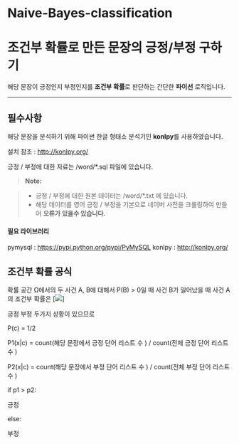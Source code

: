 # Naive-Bayes-classification

조건부 확률로 만든 문장의 긍정/부정 구하기
===================



해당 문장이 긍정인지 부정인지를 **조건부 확률**로  판단하는 간단한 **파이선** 로직입니다.

----------


필수사항
-------------

해당 문장을 분석하기 위해 파이썬 한글 형태소 분석기인 **konlpy**를 사용하였습니다.

<i class="icon-file"></i> 설치 참조 : http://konlpy.org/

긍정 / 부정에 대한 자료는 /word/*.sql 파일에 있습니다.



> **Note:**

> - 긍정 / 부정에 대한 원본 데이터는 /word/*.txt 에 있습니다.
> - 해당 데이터를 영어 긍정 / 부정을 기본으로 네이버 사전을 크롤링하여 만들어 **오류가 있을수 있습니다.**


#### <i class="icon-file"></i> 필요 라이브러리

pymysql	:	https://pypi.python.org/pypi/PyMySQL
konlpy		:	http://konlpy.org/



조건부 확률 공식
--------------------

확률 공간 Ω에서의 두 사건 A, B에 대해서 P(B) > 0일 때 사건 B가 일어났을 때 사건 A의 조건부 확률은
[![](http://cfile3.uf.tistory.com/image/2411EF365730A5C42F5861)]

긍정 부정 두가지 상황이 있으므로


P(c) = 1/2

P1(x|c) = count(해당 문장에서 긍정 단어 리스트 수 ) / count(전체 긍정 단어 리스트 수 )

P2(x|c) = count(해당 문장에서 부정 단어 리스트 수 ) / count(전체 부정 단어 리스트 수 )


if p1 > p2:

   긍정

else:

  부정
